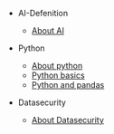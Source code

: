 <!-- docs/_sidebar.md -->
- AI-Defenition
    - [About AI](/)

- Python
    - [About python](python/README.md)
    - [Python basics](python/python-basics.md)
    - [Python and pandas](python/python-and-pandas.md)

- Datasecurity
    - [About Datasecurity](datasecurity/README.md)

